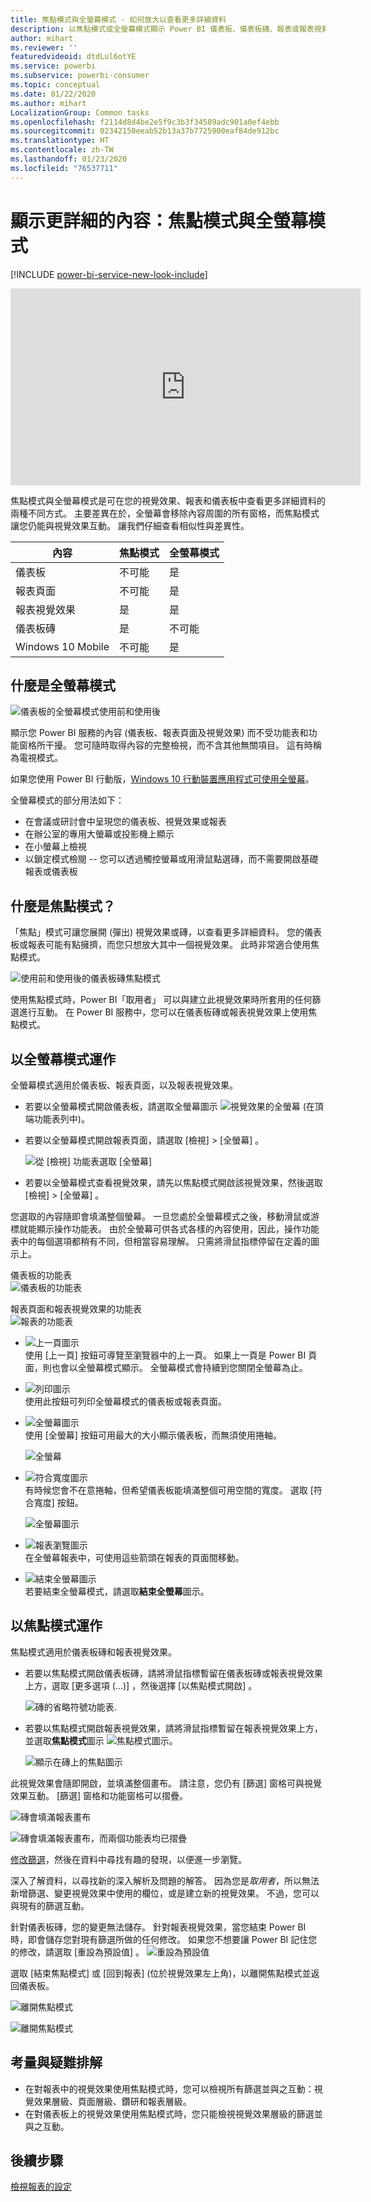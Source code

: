 ```yaml
---
title: 焦點模式與全螢幕模式 - 如何放大以查看更多詳細資料
description: 以焦點模式或全螢幕模式顯示 Power BI 儀表板、儀表板磚、報表或報表視覺效果的文件
author: mihart
ms.reviewer: ''
featuredvideoid: dtdLul6otYE
ms.service: powerbi
ms.subservice: powerbi-consumer
ms.topic: conceptual
ms.date: 01/22/2020
ms.author: mihart
LocalizationGroup: Common tasks
ms.openlocfilehash: f2114d8d4be2e5f9c3b3f34589adc901a0ef4ebb
ms.sourcegitcommit: 02342150eeab52b13a37b7725900eaf84de912bc
ms.translationtype: HT
ms.contentlocale: zh-TW
ms.lasthandoff: 01/23/2020
ms.locfileid: "76537711"
---
```

# <a name="display-content-in-more-detail-focus-mode-and-full-screen-mode"></a>顯示更詳細的內容：焦點模式與全螢幕模式

[!INCLUDE [power-bi-service-new-look-include](../includes/power-bi-service-new-look-include.md)]    

<iframe width="560" height="315" src="https://www.youtube.com/embed/dtdLul6otYE" frameborder="0" allowfullscreen></iframe>

焦點模式與全螢幕模式是可在您的視覺效果、報表和儀表板中查看更多詳細資料的兩種不同方式。  主要差異在於，全螢幕會移除內容周圍的所有窗格，而焦點模式讓您仍能與視覺效果互動。 讓我們仔細查看相似性與差異性。  

|內容    | 焦點模式  |全螢幕模式  |
|---------|---------|----------------------|
|儀表板     |   不可能     | 是 |
|報表頁面   | 不可能  | 是|
|報表視覺效果 | 是    | 是 |
|儀表板磚 | 是    | 不可能 |
|Windows 10 Mobile | 不可能 | 是 |

## <a name="what-is-full-screen-mode"></a>什麼是全螢幕模式

![儀表板的全螢幕模式使用前和使用後](media/end-user-focus/power-bi-dashboards-focus.png)

顯示您 Power BI 服務的內容 (儀表板、報表頁面及視覺效果) 而不受功能表和功能窗格所干擾。  您可隨時取得內容的完整檢視，而不含其他無關項目。 這有時稱為電視模式。   

如果您使用 Power BI 行動版，[Windows 10 行動裝置應用程式可使用全螢幕](./mobile/mobile-windows-10-app-presentation-mode.md)。 

全螢幕模式的部分用法如下：

* 在會議或研討會中呈現您的儀表板、視覺效果或報表
* 在辦公室的專用大螢幕或投影機上顯示
* 在小螢幕上檢視
* 以鎖定模式檢閱 -- 您可以透過觸控螢幕或用滑鼠點選磚，而不需要開啟基礎報表或儀表板

## <a name="what-is-focus-mode"></a>什麼是焦點模式？

「焦點」模式可讓您展開 (彈出) 視覺效果或磚，以查看更多詳細資料。  您的儀表板或報表可能有點擁擠，而您只想放大其中一個視覺效果。  此時非常適合使用焦點模式。  

![使用前和使用後的儀表板磚焦點模式](media/end-user-focus/power-bi-compare-dash.png)

使用焦點模式時，Power BI「取用者」  可以與建立此視覺效果時所套用的任何篩選進行互動。  在 Power BI 服務中，您可以在儀表板磚或報表視覺效果上使用焦點模式。

## <a name="working-in-full-screen-mode"></a>以全螢幕模式運作

全螢幕模式適用於儀表板、報表頁面，以及報表視覺效果。 

- 若要以全螢幕模式開啟儀表板，請選取全螢幕圖示 ![視覺效果的全螢幕](media/end-user-focus/power-bi-full-screen-icon.png) (在頂端功能表列中)。 

- 若要以全螢幕模式開啟報表頁面，請選取 [檢視]   > [全螢幕]  。

    ![從 [檢視] 功能表選取 [全螢幕]](media/end-user-focus/power-bi-view.png)


- 若要以全螢幕模式查看視覺效果，請先以焦點模式開啟該視覺效果，然後選取 [檢視]   > [全螢幕]  。  


您選取的內容隨即會填滿整個螢幕。    一旦您處於全螢幕模式之後，移動滑鼠或游標就能顯示操作功能表。 由於全螢幕可供各式各樣的內容使用，因此，操作功能表中的每個選項都稍有不同，但相當容易理解。  只需將滑鼠指標停留在定義的圖示上。

儀表板的功能表    
![儀表板的功能表](media/end-user-focus/power-bi-full-screen-dash.png)    

報表頁面和報表視覺效果的功能表    
![報表的功能表](media/end-user-focus/power-bi-report-full-screen.png)    

  * ![上一頁圖示](media/end-user-focus/power-bi-back-icon.png)    
  使用 [上一頁]  按鈕可導覽至瀏覽器中的上一頁。 如果上一頁是 Power BI 頁面，則也會以全螢幕模式顯示。  全螢幕模式會持續到您關閉全螢幕為止。

  * ![列印圖示](media/end-user-focus/power-bi-print-icon.png)    
  使用此按鈕可列印全螢幕模式的儀表板或報表頁面。

  * ![全螢幕圖示](media/end-user-focus/power-bi-fit-to-screen-icon.png)    
    使用 [全螢幕]  按鈕可用最大的大小顯示儀表板，而無須使用捲軸。  

    ![全螢幕](media/end-user-focus/power-bi-fit-screen.png)

  * ![符合寬度圖示](media/end-user-focus/power-bi-fit-width.png)       
    有時候您會不在意捲軸，但希望儀表板能填滿整個可用空間的寬度。 選取 [符合寬度]  按鈕。    

    ![全螢幕圖示](media/end-user-focus/power-bi-fit-to-width-new.png)

  * ![報表瀏覽圖示](media/end-user-focus/power-bi-report-nav2.png)       
    在全螢幕報表中，可使用這些箭頭在報表的頁面間移動。    
  * ![結束全螢幕圖示](media/end-user-focus/exit-fullscreen-new.png)     
  若要結束全螢幕模式，請選取**結束全螢幕**圖示。

      

## <a name="working-in-focus-mode"></a>以焦點模式運作

焦點模式適用於儀表板磚和報表視覺效果。 

- 若要以焦點模式開啟儀表板磚，請將滑鼠指標暫留在儀表板磚或報表視覺效果上方，選取 [更多選項 (...)]  ，然後選擇 [以焦點模式開啟]  。

    ![磚的省略符號功能表](media/end-user-focus/power-bi-dashboard-focus.png). 

- 若要以焦點模式開啟報表視覺效果，請將滑鼠指標暫留在報表視覺效果上方，並選取**焦點模式**圖示 ![焦點模式圖示](media/end-user-focus/pbi_popout.jpg)。  

   ![顯示在磚上的焦點圖示](media/end-user-focus/power-bi-hover-focus-icon.png)



此視覺效果會隨即開啟，並填滿整個畫布。 請注意，您仍有 [篩選]  窗格可與視覺效果互動。 [篩選]  窗格和功能窗格可以摺疊。

   ![磚會填滿報表畫布](media/end-user-focus/power-bi-focus-filter.png)


   ![磚會填滿報表畫布，而兩個功能表均已摺疊](media/end-user-focus/power-bi-menu-collapse.png)  

[修改篩選](end-user-report-filter.md)，然後在資料中尋找有趣的發現，以便進一步瀏覽。  

深入了解資料，以尋找新的深入解析及問題的解答。 因為您是*取用者*，所以無法新增篩選、變更視覺效果中使用的欄位，或是建立新的視覺效果。  不過，您可以與現有的篩選互動。 

針對儀表板磚，您的變更無法儲存。 針對報表視覺效果，當您結束 Power BI 時，即會儲存您對現有篩選所做的任何修改。 如果您不想要讓 Power BI 記住您的修改，請選取 [重設為預設值]  。 ![重設為預設值](media/end-user-focus/power-bi-resets.png)  

選取 [結束焦點模式]  或 [回到報表]  (位於視覺效果左上角)，以離開焦點模式並返回儀表板。

![離開焦點模式](media/end-user-focus/power-bi-exit.png)    

![離開焦點模式](media/end-user-focus/power-bi-back-to-report.png)  

## <a name="considerations-and-troubleshooting"></a>考量與疑難排解

* 在對報表中的視覺效果使用焦點模式時，您可以檢視所有篩選並與之互動：視覺效果層級、頁面層級、鑽研和報表層級。    
* 在對儀表板上的視覺效果使用焦點模式時，您只能檢視視覺效果層級的篩選並與之互動。

## <a name="next-steps"></a>後續步驟

[檢視報表的設定](end-user-report-view.md)
